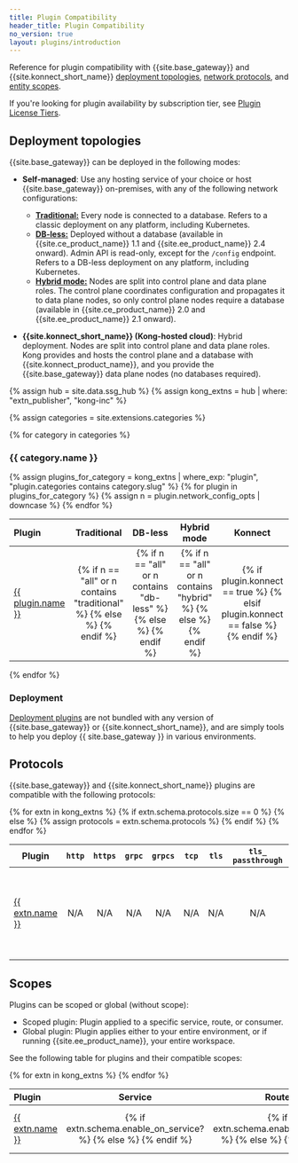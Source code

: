 ```yaml
---
title: Plugin Compatibility
header_title: Plugin Compatibility
no_version: true
layout: plugins/introduction
---
```


Reference for plugin compatibility with {{site.base_gateway}} and {{site.konnect_short_name}} [deployment topologies](#deployment-topologies), [network protocols](#protocols), and [entity scopes](#scopes).

If you're looking for plugin availability by subscription tier, see [Plugin License Tiers](/hub/plugins/license-tiers/).

## Deployment topologies

{{site.base_gateway}} can be deployed in the following modes:

* **Self-managed**: Use any hosting service of your choice or host {{site.base_gateway}} on-premises,
with any of the following network configurations:
    * [**Traditional:**](/gateway/latest/production/deployment-topologies/traditional/)
    Every node is connected to a database. Refers to a classic
    deployment on any platform, including Kubernetes.
    * [**DB-less:**](/gateway/latest/production/deployment-topologies/db-less-and-declarative-config/) 
    Deployed without a database (available in {{site.ce_product_name}}
    1.1 and {{site.ee_product_name}} 2.4 onward). Admin API is read-only,
    except for the `/config` endpoint. Refers to a DB-less deployment on any
    platform, including Kubernetes.
    * [**Hybrid mode:**](/gateway/latest/production/deployment-topologies/hybrid-mode/) 
    Nodes are split into control plane and data plane roles.
    The control plane coordinates configuration and propagates it to data plane
    nodes, so only control plane nodes require a database
    (available in {{site.ce_product_name}} 2.0 and {{site.ee_product_name}} 2.1 onward).

* **{{site.konnect_short_name}} (Kong-hosted cloud)**: Hybrid deployment. Nodes are split into control plane and
data plane roles. Kong provides and hosts the control plane and a database with
{{site.konnect_product_name}}, and you provide the {{site.base_gateway}} data plane nodes (no databases required).


{% assign hub = site.data.ssg_hub %}
{% assign kong_extns = hub | where: "extn_publisher", "kong-inc" %}

{% assign categories = site.extensions.categories %}

{% for category in categories %}
<h3 id="{{ category.slug }}">
  {{ category.name }}
</h3>

<table>
  <thead>
      <th style="text-align: left; width: 10%">Plugin</th>
      <th style="text-align: center">Traditional</th>
      <th style="text-align: center">DB-less</th>
      <th style="text-align: center">Hybrid mode</th>
      <th style="text-align: center">Konnect </th>
      <th style="text-align: left; width: 35%">Notes</th>
  </thead>
  <tbody>
    {% assign plugins_for_category = kong_extns | where_exp: "plugin", "plugin.categories contains category.slug" %}
    {% for plugin in plugins_for_category %}
      {% assign n = plugin.network_config_opts | downcase %}
      <tr>
        <td>
          <a href="{{plugin.url}}">{{ plugin.name }}</a>
        </td>
        <td style="text-align: center">
          {% if n == "all" or n contains "traditional" %}
            <i class="fa fa-check"></i>
          {% else %}
            <i class="fa fa-times"></i>
          {% endif %}
        </td>
        <td style="text-align: center">
          {% if n == "all" or n contains "db-less" %}
            <i class="fa fa-check"></i>
          {% else %}
            <i class="fa fa-times"></i>
          {% endif %}
        </td>
        <td style="text-align: center">
          {% if n == "all" or n contains "hybrid" %}
            <i class="fa fa-check"></i>
          {% else %}
            <i class="fa fa-times"></i>
          {% endif %}
        </td>
         <td style="text-align: center">
          {% if plugin.konnect == true %}
            <i class="fa fa-check"></i>
          {% elsif plugin.konnect == false %}
            <i class="fa fa-times"></i>
          {% endif %}
        </td>
        <td>
          {{ plugin.notes }}
        </td>
      </tr>
    {% endfor %}
  </tbody>
</table>

{% endfor %}

### Deployment

[Deployment plugins](/hub/#deployment) are not bundled with any version of {{site.base_gateway}} or {{site.konnect_short_name}}, and are
simply tools to help you deploy {{ site.base_gateway }} in various environments.

## Protocols

{{site.base_gateway}} and {{site.konnect_short_name}} plugins are compatible with the following protocols:

<table class="table-sticky">
  <thead>
      <th>Plugin</th>
      <th><code>http</code></th>
      <th><code>https</code></th>
      <th><code>grpc</code></th>
      <th><code>grpcs</code></th>
      <th><code>tcp</code></th>
      <th><code>tls</code></th>
      <th><code>tls_ passthrough</code></th>
      <th><code>udp</code></th>
      <th><code>ws</code></th>
      <th><code>wss</code></th>
  </thead>
  <tbody>
  {% for extn in kong_extns %}
    <tr>
      <td>
      <a href="{{extn.url}}">{{ extn.name }}</a>
      </td>
      {% if extn.schema.protocols.size == 0 %}
        <td style="text-align: center">N/A</td>
        <td style="text-align: center">N/A</td>
        <td style="text-align: center">N/A</td>
        <td style="text-align: center">N/A</td>
        <td style="text-align: center">N/A</td>
        <td style="text-align: center">N/A</td>
        <td style="text-align: center">N/A</td>
        <td style="text-align: center">N/A</td>
        <td style="text-align: center">N/A</td>
        <td style="text-align: center">N/A</td>
      {% else %}
        {% assign protocols = extn.schema.protocols %}
        <td style="text-align: center"> 
          {% if protocols contains "http" %}
            <i class="fa fa-check"></i>
          {% else %}
            <i class="fa fa-times"></i>
          {% endif %}
        </td>
        <td style="text-align: center">
          {% if protocols contains "https" %}
            <i class="fa fa-check"></i>
          {% else %}
            <i class="fa fa-times"></i>
          {% endif %}
        </td>
        <td style="text-align: center">
          {% if protocols contains "grpc" %}
            <i class="fa fa-check"></i>
          {% else %}
            <i class="fa fa-times"></i>
          {% endif %}  
        </td>
        <td style="text-align: center">
          {% if protocols contains "grpcs" %}
            <i class="fa fa-check"></i>
          {% else %}
            <i class="fa fa-times"></i>
          {% endif %}  
        </td>
        <td style="text-align: center">
          {% if protocols contains "tcp" %}
            <i class="fa fa-check"></i>
          {% else %}
            <i class="fa fa-times"></i>
          {% endif %}  
        </td>
        <td style="text-align: center">
          {% if protocols contains "tls" %}
            <i class="fa fa-check"></i>
          {% else %}
            <i class="fa fa-times"></i>
          {% endif %}  
        </td>
        <td style="text-align: center">
          {% if protocols contains "tls_passthrough" %}
            <i class="fa fa-check"></i>
          {% else %}
            <i class="fa fa-times"></i>
          {% endif %}  
        </td>
        <td style="text-align: center">
          {% if protocols contains "udp" %}
            <i class="fa fa-check"></i>
          {% else %}
            <i class="fa fa-times"></i>
          {% endif %}  
        </td>
        <td style="text-align: center">
          {% if protocols contains "ws" %}
            <i class="fa fa-check"></i>
          {% else %}
            <i class="fa fa-times"></i>
          {% endif %}  
        </td>
        <td style="text-align: center">
          {% if protocols contains "wss" %}
            <i class="fa fa-check"></i>
          {% else %}
            <i class="fa fa-times"></i>
          {% endif %}  
        </td>
      {% endif %}
    </tr>
  {% endfor %}
  </tbody>
</table>

## Scopes

Plugins can be scoped or global (without scope):
* Scoped plugin: Plugin applied to a specific service, route, or consumer.
* Global plugin: Plugin applies either to your entire environment, or if running {{site.ee_product_name}}, your entire workspace.

See the following table for plugins and their compatible scopes:
<table class="table-sticky">
  <thead>
      <th style="text-align: left; width: 10%">Plugin</th>
      <th style="text-align: center">Service</th>
      <th style="text-align: center">Route</th>
      <th style="text-align: center">Consumer</th>
      <th style="text-align: center">Global</th>
  </thead>
  <tbody>
    {% for extn in kong_extns %}
      <tr>
        <td>
        <a href="{{extn.url}}">{{ extn.name }}</a>
        </td>
        <td style="text-align: center"> 
          {% if extn.schema.enable_on_service? %}
            <i class="fa fa-check"></i>
          {% else %}
            <i class="fa fa-times"></i>
          {% endif %}
        </td>
        <td style="text-align: center"> 
          {% if extn.schema.enable_on_route? %}
            <i class="fa fa-check"></i>
          {% else %}
            <i class="fa fa-times"></i>
          {% endif %}
        </td>
        <td style="text-align: center"> 
          {% if extn.schema.enable_on_consumer? %}
            <i class="fa fa-check"></i>
          {% else %}
            <i class="fa fa-times"></i>
          {% endif %}
        </td>
        <td style="text-align: center"> 
          {% if extn.schema.global? %}
            <i class="fa fa-check"></i>
          {% else %}
            <i class="fa fa-times"></i>
          {% endif %}
        </td>
      </tr>
    {% endfor %}
  </tbody>
</table>
